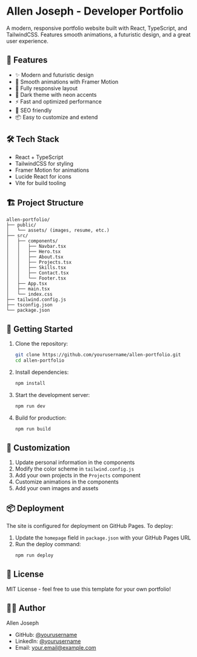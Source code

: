 # Allen Joseph - Developer Portfolio

A modern, responsive portfolio website built with React, TypeScript, and TailwindCSS. Features smooth animations, a futuristic design, and a great user experience.

## 🚀 Features

- ✨ Modern and futuristic design
- 🎨 Smooth animations with Framer Motion
- 📱 Fully responsive layout
- 🌙 Dark theme with neon accents
- ⚡ Fast and optimized performance
- 🎯 SEO friendly
- 📦 Easy to customize and extend

## 🛠️ Tech Stack

- React + TypeScript
- TailwindCSS for styling
- Framer Motion for animations
- Lucide React for icons
- Vite for build tooling

## 🏗️ Project Structure

```
allen-portfolio/
├── public/
│   └── assets/ (images, resume, etc.)
├── src/
│   ├── components/
│   │   ├── Navbar.tsx
│   │   ├── Hero.tsx
│   │   ├── About.tsx
│   │   ├── Projects.tsx
│   │   ├── Skills.tsx
│   │   ├── Contact.tsx
│   │   └── Footer.tsx
│   ├── App.tsx
│   ├── main.tsx
│   └── index.css
├── tailwind.config.js
├── tsconfig.json
└── package.json
```

## 🚀 Getting Started

1. Clone the repository:
   ```bash
   git clone https://github.com/yourusername/allen-portfolio.git
   cd allen-portfolio
   ```

2. Install dependencies:
   ```bash
   npm install
   ```

3. Start the development server:
   ```bash
   npm run dev
   ```

4. Build for production:
   ```bash
   npm run build
   ```

## 🎨 Customization

1. Update personal information in the components
2. Modify the color scheme in `tailwind.config.js`
3. Add your own projects in the `Projects` component
4. Customize animations in the components
5. Add your own images and assets

## 📦 Deployment

The site is configured for deployment on GitHub Pages. To deploy:

1. Update the `homepage` field in `package.json` with your GitHub Pages URL
2. Run the deploy command:
   ```bash
   npm run deploy
   ```

## 📝 License

MIT License - feel free to use this template for your own portfolio!

## 👨‍💻 Author

Allen Joseph
- GitHub: [@yourusername](https://github.com/yourusername)
- LinkedIn: [@yourusername](https://linkedin.com/in/yourusername)
- Email: your.email@example.com 